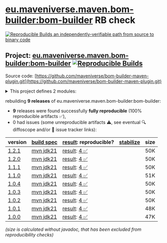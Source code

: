 [eu.maveniverse.maven.bom-builder:bom-builder](https://central.sonatype.com/artifact/eu.maveniverse.maven.bom-builder/bom-builder/versions) RB check
=======

[![Reproducible Builds](https://reproducible-builds.org/images/logos/rb.svg) an independently-verifiable path from source to binary code](https://reproducible-builds.org/)

## Project: [eu.maveniverse.maven.bom-builder:bom-builder](https://central.sonatype.com/artifact/eu.maveniverse.maven.bom-builder/bom-builder/versions) [![Reproducible Builds](https://img.shields.io/endpoint?url=https://raw.githubusercontent.com/jvm-repo-rebuild/reproducible-central/master/content/eu/maveniverse/maven/bom-builder/badge.json)](https://github.com/jvm-repo-rebuild/reproducible-central/blob/master/content/eu/maveniverse/maven/bom-builder/README.md)

Source code: [https://github.com/maveniverse/bom-builder-maven-plugin.git](https://github.com/maveniverse/bom-builder-maven-plugin.git)

<details><summary>This project defines 2 modules:</summary>

* [eu.maveniverse.maven.bom-builder:bom-builder](https://central.sonatype.com/artifact/eu.maveniverse.maven.bom-builder/bom-builder/overview)
* [eu.maveniverse.maven.plugins:bom-builder3](https://central.sonatype.com/artifact/eu.maveniverse.maven.plugins/bom-builder3/overview)
</details>

rebuilding **9 releases** of eu.maveniverse.maven.bom-builder:bom-builder:
- **9** releases were found successfully **fully reproducible** (100% reproducible artifacts :white_check_mark:),
- 0 had issues (some unreproducible artifacts :warning:, see eventual :mag: diffoscope and/or :memo: issue tracker links):

| version | [build spec](/BUILDSPEC.md) | [result](https://reproducible-builds.org/docs/jvm/): reproducible? | [stabilize](https://github.com/google/oss-rebuild/blob/main/cmd/stabilize/README.md) | size |
| -- | --------- | ------ | ------ | -- |
| [1.2.1](https://central.sonatype.com/artifact/eu.maveniverse.maven.bom-builder/bom-builder/1.2.1/pom) | [mvn jdk21](bom-builder-1.2.1.buildspec) | [result](bom-builder-1.2.1.buildinfo): [4 :white_check_mark: ](bom-builder-1.2.1.buildcompare) | | 50K |
| [1.2.0](https://central.sonatype.com/artifact/eu.maveniverse.maven.bom-builder/bom-builder/1.2.0/pom) | [mvn jdk21](bom-builder-1.2.0.buildspec) | [result](bom-builder-1.2.0.buildinfo): [4 :white_check_mark: ](bom-builder-1.2.0.buildcompare) | | 50K |
| [1.1.1](https://central.sonatype.com/artifact/eu.maveniverse.maven.bom-builder/bom-builder/1.1.1/pom) | [mvn jdk21](bom-builder-1.1.1.buildspec) | [result](bom-builder-1.1.1.buildinfo): [4 :white_check_mark: ](bom-builder-1.1.1.buildcompare) | | 50K |
| [1.1.0](https://central.sonatype.com/artifact/eu.maveniverse.maven.bom-builder/bom-builder/1.1.0/pom) | [mvn jdk21](bom-builder-1.1.0.buildspec) | [result](bom-builder-1.1.0.buildinfo): [4 :white_check_mark: ](bom-builder-1.1.0.buildcompare) | | 51K |
| [1.0.4](https://central.sonatype.com/artifact/eu.maveniverse.maven.bom-builder/bom-builder/1.0.4/pom) | [mvn jdk21](bom-builder-1.0.4.buildspec) | [result](bom-builder-1.0.4.buildinfo): [4 :white_check_mark: ](bom-builder-1.0.4.buildcompare) | | 50K |
| [1.0.3](https://central.sonatype.com/artifact/eu.maveniverse.maven.bom-builder/bom-builder/1.0.3/pom) | [mvn jdk21](bom-builder-1.0.3.buildspec) | [result](bom-builder-1.0.3.buildinfo): [4 :white_check_mark: ](bom-builder-1.0.3.buildcompare) | | 50K |
| [1.0.2](https://central.sonatype.com/artifact/eu.maveniverse.maven.bom-builder/bom-builder/1.0.2/pom) | [mvn jdk21](bom-builder-1.0.2.buildspec) | [result](bom-builder-1.0.2.buildinfo): [4 :white_check_mark: ](bom-builder-1.0.2.buildcompare) | | 50K |
| [1.0.1](https://central.sonatype.com/artifact/eu.maveniverse.maven.bom-builder/bom-builder/1.0.1/pom) | [mvn jdk21](bom-builder-1.0.1.buildspec) | [result](bom-builder-1.0.1.buildinfo): [4 :white_check_mark: ](bom-builder-1.0.1.buildcompare) | | 48K |
| [1.0.0](https://central.sonatype.com/artifact/eu.maveniverse.maven.bom-builder/bom-builder/1.0.0/pom) | [mvn jdk21](bom-builder-1.0.0.buildspec) | [result](bom-builder-1.0.0.buildinfo): [4 :white_check_mark: ](bom-builder-1.0.0.buildcompare) | | 47K |

<i>(size is calculated without javadoc, that has been excluded from reproducibility checks)</i>
